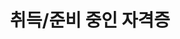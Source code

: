 ---
widget: experience
headless: true
weight: 10

title: 취득/준비 중인 자격증
subtitle:
date_format: Jan 2006

experience:
  - title: 정보처리기사 (필기)
    company: 한국산업인력공단
    company_url: ''
    company_logo: ai
    location: 대한민국
    date_start: '2025-03-01'
    date_end: ''
    description: |2-
      * 전공 지식을 바탕으로 실무 역량 강화
      * 실기 대비 자료 정리 중

  - title: 네트워크관리사 2급
    company: 한국정보통신자격협회
    company_url: ''
    company_logo: network
    location: 대한민국
    date_start: '2024-09-01'
    date_end: '2024-12-01'
    description: TCP/IP, 라우팅, 보안 기초 복습

design:
  columns: '1'
---